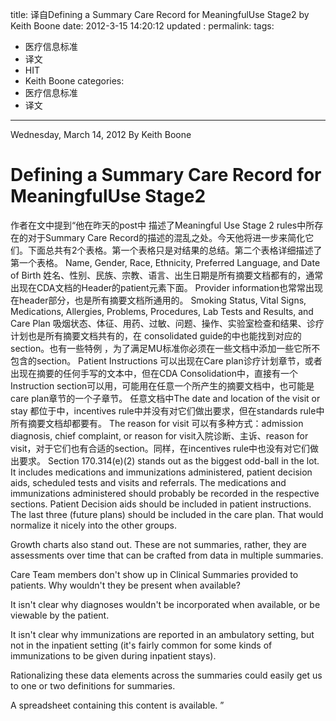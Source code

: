 title:  译自Defining a Summary Care Record for MeaningfulUse Stage2 by Keith Boone
date:  2012-3-15 14:20:12
updated	:
permalink:
tags:
- 医疗信息标准
- 译文
- HIT
- Keith Boone
categories:
- 医疗信息标准
- 译文
---
Wednesday, March 14, 2012 By Keith Boone
# Defining a Summary Care Record for MeaningfulUse Stage2

作者在文中提到“他在昨天的post中 描述了Meaningful Use Stage 2 rules中所存在的对于Summary Care Record的描述的混乱之处。今天他将进一步来简化它们。下面总共有2个表格。第一个表格只是对结果的总结。第二个表格详细描述了第一个表格。
Name, Gender, Race, Ethnicity, Preferred Language, and Date of Birth 姓名、性别、民族、宗教、语言、出生日期是所有摘要文档都有的，通常出现在CDA文档的Header的patient元素下面。
Provider information也常常出现在header部分，也是所有摘要文档所通用的。
Smoking Status, Vital Signs, Medications, Allergies, Problems, Procedures, Lab Tests and Results, and Care Plan
吸烟状态、体征、用药、过敏、问题、操作、实验室检查和结果、诊疗计划也是所有摘要文档共有的，在 consolidated guide的中也能找到对应的section。也有一些特例 ，为了满足MU标准你必须在一些文档中添加一些它所不包含的section。
Patient Instructions 可以出现在Care plan诊疗计划章节，或者出现在摘要的任何手写的文本中，但在CDA Consolidation中，直接有一个Instruction section可以用，可能用在任意一个所产生的摘要文档中，也可能是care plan章节的一个子章节。
任意文档中The date and location of the visit or stay 都位于<enconpassingEncounter>中，incentives rule中并没有对它们做出要求，但在standards rule中所有摘要文档却都要有。
The reason for visit 可以有多种方式：admission diagnosis, chief complaint, or reason for visit入院诊断、主诉、reason for visit，对于它们也有合适的section。同样，在incentives rule中也没有对它们做出要求。
Section 170.314(e)(2) stands out as the biggest odd-ball in the lot.  It includes medications and immunizations administered, patient decision aids, scheduled tests and visits and referrals.  The medications and immunizations administered should probably be recorded in the respective sections.  Patient Decision aids should be included in patient instructions.  The last three (future plans) should be included in the care plan.   That would normalize it nicely into the other groups.

 Growth charts also stand out.  These are not summaries, rather, they are assessments over time that can be crafted from data in multiple summaries.

 Care Team members don't show up in Clinical Summaries provided to patients.  Why wouldn't they be present when available?

 It isn't clear why diagnoses wouldn't be incorporated when available, or be viewable by the patient.

 It isn't clear why immunizations are reported in an ambulatory setting, but not in the inpatient setting (it's fairly common for some kinds of immunizations to be given during inpatient stays).

 Rationalizing these data elements across the summaries could easily get us to one or two definitions for summaries.

 A spreadsheet containing this content is available.
”
